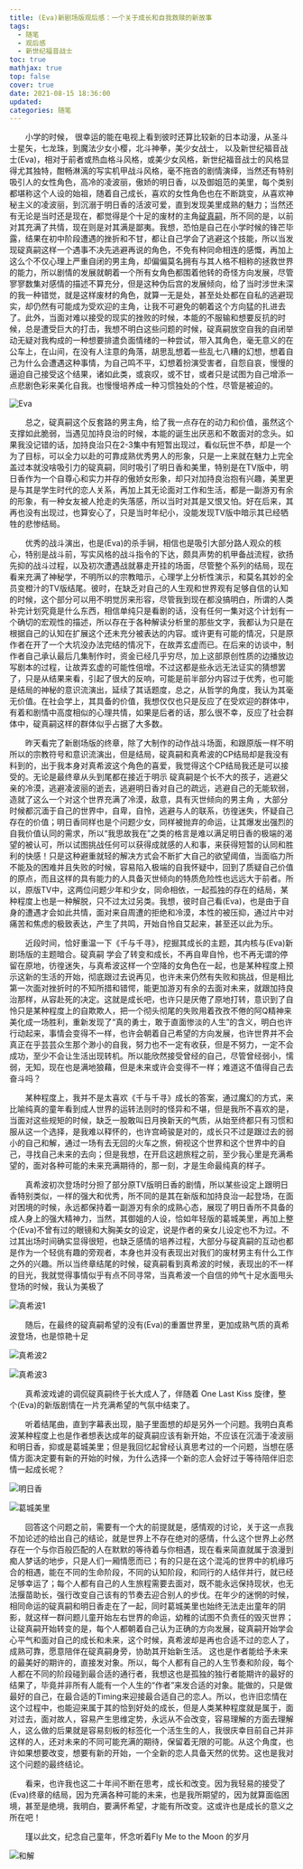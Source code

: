 ```yaml
---
title: (Eva)新剧场版观后感：一个关于成长和自我救赎的新故事
tags:
  - 随笔
  - 观后感
  - 新世纪福音战士
toc: true
mathjax: true
top: false
cover: true
date: 2021-08-15 18:36:00
updated:
categories: 随笔
---
```


　　小学的时候， 很幸运的能在电视上看到彼时还算比较新的日本动漫，从圣斗士星矢，七龙珠，到魔法少女小樱，北斗神拳，美少女战士， 以及新世纪福音战士(Eva)，相对于前者或热血格斗风格，或美少女风格，新世纪福音战士的风格显得尤其独特，酣畅淋漓的写实机甲战斗风格，毫不拖沓的剧情演绎，当然还有特别吸引人的女性角色，高冷的凌波丽，傲娇的明日香，以及御姐范的美里，每个类别都堪称这个人设的始祖，随着自己成长，喜欢的女性角色也在不断跳变，从喜欢神秘主义的凌波丽，到沉溺于明日香的活波可爱，直到发现美里成熟的魅力；当然还有无论是当时还是现在，都觉得是个十足的废材的主角[碇真嗣](https://zh.moegirl.org.cn/碇真嗣)，所不同的是，以前对其充满了共情，现在则是对其满是鄙夷。我想，恐怕是自己在小学时候的锋芒毕露，结果在初中阶段遭遇的挫折和不甘，都让自己学会了逃避这个技能，所以当发现碇真嗣这样一个遇事不决先逃避再说的角色，不免有种同命相连的感慨，再加上这么个不仅心理上严重自闭的男主角，却偏偏莫名拥有与其人格不相称的拯救世界的能力，所以剧情的发展就朝着一个所有女角色都围着他转的奇怪方向发展，尽管寥寥数集对感情的描述不算充分，但是这种伪后宫的发展倾向，给了当时涉世未深的我一种错觉，就是这样废材的角色，就算一无是处，甚至处处都在自私的逃避现实，却仍然有可能成为受欢迎的主角，让我不可避免的朝着这个方向猛的扎进去了。此外，当面对难以接受的现实的挫败的时候，本能的不服输和想要反抗的时候，总是遭受巨大的打击，我想不明白这些问题的时候，碇真嗣放空自我的自闭举动无疑对我构成的一种想要排遣负面情绪的一种尝试，带入其角色，毫无意义的在公车上，在山间，在没有人注意的角落，胡思乱想着一些乱七八糟的幻想，想着自己为什么会遭遇这种事情，为自己鸣不平，幻想着扮演受害者，自怨自哀，慢慢的逼迫自己接受这个结果，诸如此类，或哀叹，或不甘，或者只是试图为自己增添一点悲剧色彩来美化自我。也慢慢培养成一种习惯独处的个性，尽管是被迫的。

![Eva](0.jpg)

　　总之，碇真嗣这个反套路的男主角，给了我一点存在的动力和价值，虽然这个支撑如此脆弱，当遇见加持良治的时候，本能的诞生出厌恶和不敢面对的念头。如果我没记错的话，加持良治只在2-3集中有短暂出现过，看似玩世不恭，却是一个为了目标，可以全力以赴的可靠成熟优秀男人的形象，只是一上来就在魅力上完全盖过本就没啥吸引力的碇真嗣，同时吸引了明日香和美里，特别是在TV版中，明日香作为一个自尊心和实力并存的傲娇女形象，却只对加持良治抱有兴趣，美里更是与其是学生时代的恋人关系，再加上其无论面对工作和生活，都是一副游刃有余的形象，有一种女友被人抢走的失落感，所以当时对其是又恨又怕。好在后来，其再也没有出现过，也算安心了，只是当时年纪小，没能发现TV版中暗示其已经牺牲的悲惨结局。

　　优秀的战斗演出，也是(Eva)的杀手锏，相信也是吸引大部分路人观众的核心，特别是战斗前，写实风格的战斗指令的下达，颇具声势的机甲备战流程，欲扬先抑的战斗过程，以及初次遭遇战就暴走开挂的场面，尽管整个系列的结局，现在看来充满了神秘学，不明所以的宗教暗示，心理学上分析性演示，和莫名其妙的全员变橙汁的TV版结尾。彼时，在缺乏对自己的人生观和世界观有足够自信的认知的时候，这个部分可以用不明觉厉来形容，尽管我到现在都没搞明白，所谓的人类补完计划究竟是什么东西，相信单纯只是看剧的话，没有任何一集对这个计划有一个确切的宏观性的描述，所以存在于各种解读分析里的那些文字，我都认为只是在根据自己的认知在扩展这个还未充分被表达的内容。或许更有可能的情况，只是原作者在开了一个大坑没办法完结的情况下，在故弄玄虚而已。在后来的访谈中，制作者自己承认最后几集制作时，资金已经几乎穷尽，加上这部原创性质的边播放边写剧本的过程，让故弄玄虚的可能性倍增。不过这都是些永远无法证实的猜想罢了，只是从结果来看，引起了很大的反响，可能是前半部分内容过于优秀，也可能是结局的神秘的意识流演出，延续了其话题度，总之，从哲学的角度，我认为其毫无价值。在社会学上，其具备的价值，我想仅仅也只是反应了在受欢迎的群体中，有着和剧情中高度相似的心理共情，如果是后者的话，那么很不幸，反应了社会群体中，碇真嗣这样的群体似乎占据了大多数。

　　昨天看完了新剧场版的终章，除了大制作的动作战斗场面，和跟原版一样不明所以的宗教符号和意识流演出，但是结局，碇真嗣和真希波的CP结局却是我没有料到的，出于我本身对真希波这个角色的喜爱，我觉得这个CP结局我还是可以接受的。无论是最终章从头到尾都在接近于明示 碇真嗣是个长不大的孩子，逃避父亲的冷漠，逃避凌波丽的逝去，逃避明日香对自己的疏远，逃避自己的无能软弱，  造就了这么一个对这个世界充满了冷漠，敌意，具有灭世倾向的男主角 ，大部分时候都沉湎于自己的世界中，自卑，自怜，逃避与人的联系，彷徨迷失，怀疑自己存在的价值；明日香同样也是个问题少女，同样被抛弃的命运，让其爆发出强烈的自我价值认同的需求，所以“我思故我在”之类的格言是难以满足明日香的极端的渴望的被认可，所以试图挑战任何可以获得成就感的人和事，来获得短暂的认同和胜利的快感！只是这种避重就轻的解决方式会不断扩大自己的欲望阈值，当面临力所不能及的困难并且失败的时候，容易陷入极端的自我怀疑中，回到了质疑自己价值的原点，而且这样的具有能力的人具备灭世倾向的特质危险性也远远大于前者。所以，原版TV中，这两位问题少年和少女，同命相依，一起孤独的存在的结局，某种程度上也是一种解脱，只不过太过另类。我想，彼时自己看(Eva)，也是由于自身的遭遇才会如此共情，面对来自周遭的拒绝和冷漠，本性的被压抑，通过片中对痛苦和焦虑的极致表达，产生了共鸣，开始自怜自艾起来，甚至还以此为乐。

　　近段时间，恰好重温一下《千与千寻》，挖掘其成长的主题，其内核与(Eva)新剧场版的主题暗合。碇真嗣 学会了转变和成长，不再自卑自怜，也不再无谓的停留在原地，彷徨迷失，与真希波这样一个空降的女角色在一起，也是某种程度上预示这新的生活的开始，彻底跟过去说再见，也许未来仍然有失败和挑战，但是相比第一次面对挫折时的不知所措和错愕，能更加游刃有余的去面对未来，就跟加持良治那样，从容赴死的决定。这就是成长吧，也许只是厌倦了原地打转，意识到了自怜只是某种程度上的自欺欺人，把一个彻头彻尾的失败用着孜孜不倦的阿Q精神来美化成一场胜利，重新发现了“真的勇士，敢于直面惨淡的人生”的含义，明白也许行动起来，事情会变得不一样，也许会朝着自己希望的方向发展，也许世界并不会真正在乎芸芸众生那个渺小的自我，努力也不一定有收获，但是不努力，一定不会成功，至少不会让生活出现转机。所以能欣然接受曾经的自己，尽管曾经弱小，懦弱，无知，现在也是满地狼藉，但是未来或许会变得不一样；难道这不值得自己去奋斗吗？

　　某种程度上，我并不是太喜欢《千与千寻》成长的答案，通过魔幻的方式，来比喻纯真的童年看到成人世界的运转法则时的怪异和不堪，但是我所不喜欢的是，当面对这些规矩的时候，缺乏一股敢叫日月换新天的气质，从始至终都只有习惯和服从这一个选择，是我难以释怀的，也许宫崎骏是对的，成长只不过是跟过去的弱小的自己和解，通过一场有去无回的火车之旅，俯视这个世界和这个世界中的自己，寻找自己未来的去向；但是我想，在开启这趟旅程之前，至少我心里是充满希望的，面对各种可能的未来充满期待的，那一刻，才是生命最纯真的样子。

　　真希波初次登场时分担了部分原TV版明日香的剧情，所以某些设定上跟明日香特别类似，一样的强大和优秀，所不同的是其在新版和加持良治一起登场，在面对困境的时候，永远都保持着一副游刃有余的成熟心态，展现了明日香所不具备的成人身上的强大精神力，当然，其御姐的人设，恰如年轻版的葛城美里，再加上整个(Eva)不曾有过的眼镜和大胸美女的设定，说是作者的亲女儿设定也不为过。不过其出场时间确实显得很短，也缺乏感情的培养过程，大部分与碇真嗣的互动也都是作为一个轻佻有趣的旁观者，本身也并没有表现出对我们的废材男主有什么工作之外的兴趣。所以当终章结尾的时候，碇真嗣看到真希波的时候，表现出的不一样的目光，我就觉得事情似乎有点不同寻常，当真希波一个自信的帅气十足水面甩头登场的时候，我认为美极了

![真希波1](1.jpg)

　　随后，在最终的碇真嗣希望的没有(Eva)的重置世界里，更加成熟气质的真希波登场，也是惊艳十足

![真希波2](2.jpg)

![真希波3](3.jpg)

　　真希波戏谑的调侃碇真嗣终于长大成人了，伴随着 One Last Kiss 旋律，整个(Eva)的新版剧情在一片充满希望的气氛中结束了。

　　听着结尾曲，直到字幕表出现，脑子里面想的却是另外一个问题。我明白真希波某种程度上也是作者想表达成年的碇真嗣应该有新开始，不应该在沉湎于凌波丽和明日香，抑或是葛城美里；但是我回忆起曾经认真思考过的一个问题，当想在感情方面决定要有新的开始的时候，为什么选择一个新的恋人会好过于等待陪伴旧恋情一起成长呢？

![明日香](5.jpg)

![葛城美里](4.jpg)

　　回答这个问题之前，需要有一个大的前提就是，感情观的讨论，关于这一点我不加论述的给出自己的结论，就是世界上不存在绝对的感情，什么这个世界上必然存在一个与你百般匹配的人在默默的等待着与你相遇，现在看来简直就属于浪漫到痴人梦话的地步，只是人们一厢情愿而已；有的只是在这个混沌的世界中的机缘巧合的相遇，能在不同的生命阶段，不同的认知阶段，和同行的人结伴并行，就已经足够幸运了；每个人都有自己的人生旅程需要去面对，既不能永远保持现状，也无法揠苗助长，强行改变自己该有的节奏去迎合别人的步伐。在年少的迷惘的时候，相同命运的碇真嗣和明日香走在了一起，同时葛城美里也始终无法走出童年的阴影，就这样一群问题儿童开始左右世界的命运，幼稚的试图不负责任的毁灭世界；让碇真嗣开始转变的是，每个人都朝着自己认为正确的方向发展，碇真嗣开始学会心平气和面对自己的成长和未来，这个时候，真希波却是再也合适不过的恋人了，成熟可靠，愿意陪伴在碇真嗣身旁，协助其开始新生活。 这也是作者能给予未来的最美好的期许的，直接发对象。所以，每个人都有自己的人生节奏和阶段，每个人都在不同的阶段碰到最合适的通行者，我想这也是孤独的独行者能期许的最好的结果了，毕竟并非所有人能有一个人生的“作者”来发合适的对象。能做的，只是做最好的自己，在最合适的Timing来迎接最合适自己的恋人。所以，也许旧恋情在这个过程中，也能迎来属于其的恰到好处的成长，但是人类某种程度就是属于，面对过去，面对故人，容易产生思维定势，永远从不会改变，容易理解的方面去理解人，这么做的后果就是容易刻板的标签化一个活生生的人，我很庆幸目前自己并非这样的人，还对未来的不同可能充满的期待，保留着无限的可能。从这个角度，也许如果想要改变，想要有新的开始，一个全新的恋人具备天然的优势。这也是我对这个问题的最终结论。

　　看来，也许我也这二十年间不断在思考，成长和改变。因为我轻易的接受了(Eva)终章的结局，因为充满各种可能的未来，也是我所期望的，因为就算面临困境，甚至是绝境，我明白，要满怀希望，才能有所改变。这或许也是成长的意义之所在吧！

　　瑾以此文，纪念自己童年，怀念听着Fly Me to the Moon 的岁月

![和解](6.jpg)

